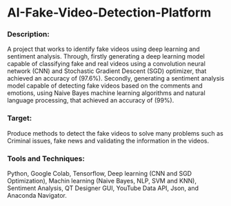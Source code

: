 # AI-Fake-Video-Detection-Platform
<h3>Description:</h3> A project that works to identify fake videos using deep learning and sentiment analysis. Through, firstly generating a deep learning model capable of classifying fake and real videos using a convolution neural network (CNN) and Stochastic Gradient Descent (SGD) optimizer, that achieved an accuracy of (97.6%). Secondly, generating a sentiment analysis model capable of detecting fake videos based on the comments and emotions, using Naive Bayes machine learning algorithms and natural language processing, that achieved an accuracy of (99%).
<h3>Target:</h3> Produce methods to detect the fake videos to solve many problems such as Criminal issues, fake news and validating the information in the videos.
<h3>Tools and Techniques:</h3> Python, Google Colab, Tensorflow, Deep learning (CNN and SGD Optimization), Machin learning (Naive Bayes, NLP, SVM and KNN), Sentiment Analysis, QT Designer GUI, YouTube Data API, Json, and Anaconda Navigator.
